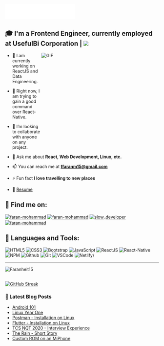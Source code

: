 <img src="header.svg"></img>

## 🎓 I'm a Frontend Engineer, currently employed at UsefulBi Corporation | ![](https://komarev.com/ghpvc/?username=Faranheit15&label=Profile%20views&color=0e75b6&style=flat)
<img align="right" alt="GIF" src="https://c.tenor.com/2uyENRmiUt0AAAAC/coding.gif" width="385" height="290" />

- 🔭 I am currently working on ReactJS and Data Engineering.

- 🚀 Right now, I am trying to gain a good command over React-Native.

- 👯 I’m looking to collaborate with anyone on any project.

- 💬 Ask me about **React, Web Development, Linux, etc.**

- 📫 You can reach me at **ffaranm15@gmail.com**

- ⚡ Fun fact **I love travelling to new places**

- 📝 [Resume](https://drive.google.com/file/d/17k7r1TQekr7_7A7a3PPiGMvE9BuaOABI/view?usp=sharing)

## :email: Find me on:  
<p align="left">
<a href="https://www.linkedin.com/in/faran-mohammad-7b938917a/" target="blank"><img align="center" src="https://raw.githubusercontent.com/rahuldkjain/github-profile-readme-generator/master/src/images/icons/Social/linked-in-alt.svg" alt="faran-mohammad" height="30" width="40" /></a>
<a href="https://www.instagram.com/faran.codes/" target="blank"><img align="center" src="https://raw.githubusercontent.com/rahuldkjain/github-profile-readme-generator/master/src/images/icons/Social/instagram.svg" alt="faran-mohammad" height="30" width="40" /></a>
<a href="https://twitter.com/wheresmybiryani" target="_blank"><img align="center" src="https://raw.githubusercontent.com/rahuldkjain/github-profile-readme-generator/master/src/images/icons/Social/twitter.svg" alt="slow_developer" height="30" width="40" /></a>
<a href="https://faranheit.medium.com/" target="blank"><img align="center" src="https://raw.githubusercontent.com/rahuldkjain/github-profile-readme-generator/master/src/images/icons/Social/medium.svg" alt="faran-mohammad" height="30" width="40" /></a>
</p>

## 🧰 Languages and Tools:

![HTML5](https://img.shields.io/badge/HTML5-E34F26?style=for-the-badge&logo=html5&logoColor=white)
![CSS3](https://img.shields.io/badge/CSS3-1572B6?style=for-the-badge&logo=css3&logoColor=white)
![Bootstrap](https://img.shields.io/badge/Bootstrap-563D7C?style=for-the-badge&logo=bootstrap&logoColor=white)
![JavaScript](https://img.shields.io/badge/JavaScript-F7DF1E?style=for-the-badge&logo=javascript&logoColor=black)
![ReactJS](https://img.shields.io/badge/React.js-35495E?style=for-the-badge&logo=react&logoColor=4FC08D)
![React-Native](https://img.shields.io/badge/ReactNative-35495E?style=for-the-badge&logo=react&logoColor=4FC08D)
![NPM](https://img.shields.io/badge/-npm-CB3837?style=for-the-badge&logo=npm&logoColor=white)
![Github](https://img.shields.io/badge/GitHub-100000?style=for-the-badge&logo=github&logoColor=white)
![Git](https://img.shields.io/badge/-Git-F05032?style=for-the-badge&logo=git&logoColor=white)
![VSCode](https://img.shields.io/badge/-Visual%20Studio%20Code-0078d7?style=for-the-badge&logo=visualstudiocode&logoColor=white)
![Netlify](https://img.shields.io/badge/Netlify-00C7B7?style=for-the-badge&logo=netlify&logoColor=white)\
  
  ---

<p><img align="left" src="https://github-readme-stats.vercel.app/api/top-langs?username=Faranheit15&&show_icons=true&title_color=ffffff&icon_color=bb2acf&text_color=daf7dc&bg_color=151515" alt="Faranheit15" /></p>

<br/>
<br/>

[![GitHub Streak](https://github-readme-streak-stats.herokuapp.com/?user=Faranheit15&theme=vision-friendly-dark)](https://git.io/streak-stats)

### 📕 Latest Blog Posts
<!-- BLOG-POST-LIST:START -->
- [Android 101](https://faranheit.medium.com/android-101-f30be123c2c5)
- [Linux Year One](https://faranheit.medium.com/linux-year-one-23ff9f1eb512)
- [Postman - Installation on Linux](https://faranheit.medium.com/postman-installation-on-linux-e293c399ed4d)
- [Flutter - Installation on Linux](https://faranheit.medium.com/flutter-installation-on-linux-5868849abadf)
- [TCS NQT 2020 - Interview Experience](https://www.geeksforgeeks.org/tcs-nqt-interview-experience-2020-21/)
- [The Rain - Short Story](https://faranheit.medium.com/the-rain-b356414a16ee)
- [Custom ROM on an MiPhone](https://faranheit.medium.com/custom-rom-on-an-miphone-3a90cb16de5a)
<!-- BLOG-POST-LIST:END -->

